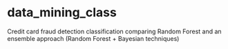 # data_mining_class
Credit card fraud detection classification comparing Random Forest and an ensemble approach (Random Forest + Bayesian techniques)
